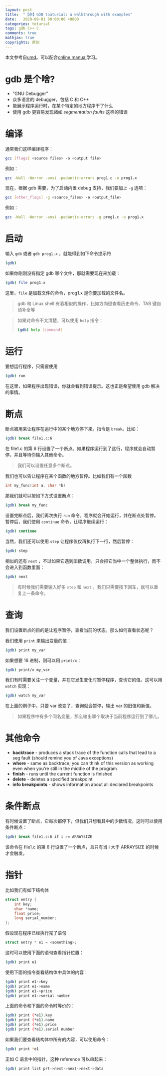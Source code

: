 ```yaml
---
layout: post
title:  "【杂】GDB touturial: a walkthrough with examples"
date:   2020-09-01 00:00:00 +0800
categories: toturial
tags: gdb C++ C
comments: true
mathjax: true
copyrights: 原创
---
```


本文参考自[umd](https://www.cs.umd.edu/~srhuang/teaching/cmsc212/gdb-tutorial-handout.pdf)。可以配合[online manual](http://sourceware.org/gdb/current/onlinedocs/gdb_toc.html)学习。

# gdb 是个啥?

- “GNU Debugger” 
- 众多语言的 debugger，包括 C 和 C++
- 能展示程序运行时，在某个特定的地方程序干了什么
- 使用 gdb 更容易发现诸如 *segmentation faults* 这样的错误

# 编译

通常我们这样编译程序：

```bash
gcc [flags] <source files> -o <output file>
```

例如：

```bash
gcc -Wall -Werror -ansi -pedantic-errors prog1.c -o prog1.x
```

现在，根据 gdb 需要，为了启动内置 debug 支持，我们要加上 `-g` 选项：

```bash
gcc [other_flags] -g <source_files> -o <output_file>
```

例如：

```bash
gcc -Wall -Werror -ansi -pedantic-errors -g prog1.c -o prog1.x
```

# 启动

输入 `gdb` 或者 `gdb prog1.x` ，就能得到如下命令提示符

```bash
(gdb)
```

如果你刚刚没有指定 gdb 哪个文件，那就需要现在来加载：

```bash
(gdb) file prog1.x
```

这里，`file` 是加载文件的命令，prog1.x 是你要加载的文件名。

> gdb 和 Linux shell 有着相似的操作，比如方向键查看历史命令、TAB 键自动补全等

> 如果对命令不太清楚，可以使用 `help` 指令：
>
> ```bash
> (gdb) help [command]
> ```

# 运行

要想运行程序，只需要使用

```bash
(gdb) run
```

在这里，如果程序出现错误，你就会看到错误提示。这也正是希望使用 gdb 解决的事情。

# 断点

断点被用来让程序在运行中的某个地方停下来。指令是 `break`。比如：

```bash
(gdb) break file1.c:6
```

在 file1.c 的第 6 行设置了一个断点。如果程序运行到了这行，程序就会自动暂停，并且等待你输入其他命令。

> 我们可以设置任意多个断点。

我们也可以告让程序在某个函数的地方暂停。比如我们有一个函数

```cpp
int my_func(int a, char *b)
```

那我们就可以按如下方式设置断点：

```bash
(gdb) break my_func
```

设置完断点后，我们再次执行 `run` 命令，程序就会开始运行，并在断点处暂停。暂停后，我们使用 `continue` 命令，让程序继续运行：

```bash
(gdb) continue
```

当然，我们还可以使用 `step` 让程序仅仅再执行下一行，然后暂停：

```bash
(gdb) step
```

相似的还有 `next` ，不过如果它遇到函数调用，只会把它当中一个整体执行，而不会进入到函数里面：

```bash
(gdb) next
```

> 有时候我们需要输入好多 `step` 和 `next` ，我们只需要按下回车，就可以重复上一条命令。

# 查询

我们设置断点的目的是让程序暂停，查看当前的状态。那么如何查看状态呢？

我们使用 `print` 来输出变量的值：

```bash
(gdb) print my_var
```

如果想要 16 进制，则可以用 `print/x`：

```bash
(gdb) print/x my_var
```

我们有时需要关注一个变量，并在它发生变化时暂停程序，查询它的值。这可以用 `watch` 实现：

```bash
(gdb) watch my_var
```

在上面的例子中，只要 var 改变了，查询就会暂停，输出 var 的旧值和新值。

> 如果程序中有多个同名变量，那么输出哪个取决于当前程序运行到了哪儿。

# 其他命令

- **backtrace** - produces a stack trace of the function calls that lead to a seg fault (should remind you of Java exceptions) 
- **where** - same as backtrace; you can think of this version as working even when you’re still in the middle of the program
- **finish** - runs until the current function is finished
- **delete** - deletes a specified breakpoint
- **info breakpoints** - shows information about all declared breakpoints

# 条件断点

有时候设置了断点，它每次都停下，但我们只想看其中的少数情况，这时可以使用条件断点：

```bash
(gdb) break file1.c:6 if i >= ARRAYSIZE
```

该命令在 file1.c 的第 6 行设置了一个断点，且只有当 i 大于 ARRAYSIZE 的时候才会触发。

# 指针

比如我们有如下结构体

```c
struct entry {
	int key;
	char *name;
	float price;
	long serial_number;
};
```

假设现在程序已经执行完了语句

```c
struct entry * e1 = <something>;
```

这时可以使用下面的语句查看指针位置：

```bash
(gdb) print e1
```

使用下面的指令查看结构体中具体的内容：

```bash
(gdb) print e1->key
(gdb) print e1->name
(gdb) print e1->price
(gdb) print e1->serial number
```

上面的命令和下面的命令时等价的：

```bash
(gdb) print (*e1).key
(gdb) print (*e1).name
(gdb) print (*e1).price
(gdb) print (*e1).serial number
```

如果我们要查看结构体中所有的内容，可以使用命令：

```bash
(gdb) print *e1
```

正如 C 语言中的指针，这种 reference 可以串起来：

```bash
(gdb) print list prt->next->next->next->data
```

